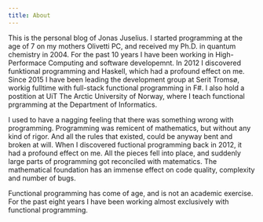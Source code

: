 ```yaml
---
title: About
---
```


This is the personal blog of Jonas Juselius. I started programming at the age of
7 on my mothers Olivetti PC, and received my Ph.D. in quantum
chemistry in 2004. For the past 10 years I have been working in
High-Performace Computing and software developemnt. In 2012 I discovered
funktional programming and Haskell, which had a profound effect on me. Since
2015 I have been leading the development group at Serit Tromsø, workig fulltime
with full-stack functional programming in F#. I also hold a postition at UiT The
Arctic University of Norway, where I teach functional prgramming at the
Department of Informatics.

I used to have a nagging feeling that there was something wrong with
programming. Programming was remicent of mathematics, but without any kind of
rigor. And all the rules that existed, could be anyway bent and broken at will.
When I discovered fuctional programming back in 2012, it had a profound effect
on me. All the pieces fell into place, and suddenly large parts of programming
got reconciled with matematics.  The mathematical foundation has an immense
effect on code quality, complexity and number of bugs.

Functional programming has come of age, and is not an academic exercise.
For the past eight years I have been working almost exclusively with functional
programming.
